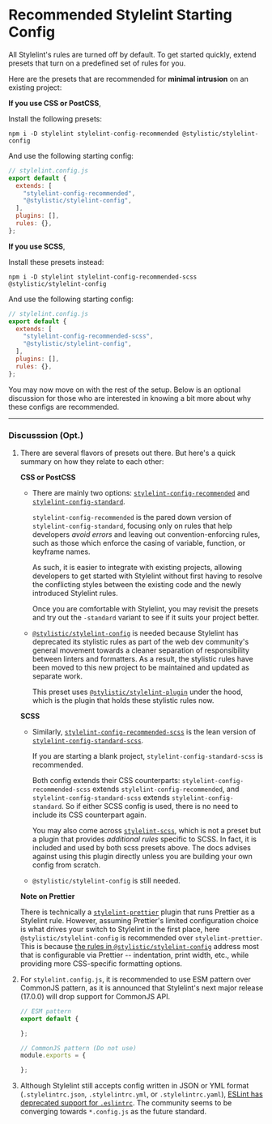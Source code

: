 # Recommended Stylelint Starting Config

All Stylelint's rules are turned off by default. To get started quickly, extend presets that turn on a predefined set of rules for you.

Here are the presets that are recommended for **minimal intrusion** on an existing project:

**If you use CSS or PostCSS**,

Install the following presets:

```shell
npm i -D stylelint stylelint-config-recommended @stylistic/stylelint-config
```

And use the following starting config:

```js
// stylelint.config.js
export default {
  extends: [
    "stylelint-config-recommended",
    "@stylistic/stylelint-config",
  ],
  plugins: [],
  rules: {},
};
```

**If you use SCSS**,

Install these presets instead:

```shell
npm i -D stylelint stylelint-config-recommended-scss @stylistic/stylelint-config
```

And use the following starting config:

```js
// stylelint.config.js
export default {
  extends: [
    "stylelint-config-recommended-scss",
    "@stylistic/stylelint-config",
  ],
  plugins: [],
  rules: {},
};
```

You may now move on with the rest of the setup. Below is an optional discussion for those who are interested in knowing a bit more about why these configs are recommended.

***

### Discusssion (Opt.)

1. There are several flavors of presets out there. But here's a quick summary on how they relate to each other:

    **CSS or PostCSS**

    * There are mainly two options: [`stylelint-config-recommended`](https://github.com/stylelint/stylelint-config-recommended#readme) and [`stylelint-config-standard`](https://github.com/stylelint/stylelint-config-standard#readme).

        `stylelint-config-recommended` is the pared down version of `stylelint-config-standard`, focusing only on rules that help developers *avoid errors* and leaving out convention-enforcing rules, such as those which enforce the casing of variable, function, or keyframe names.

        As such, it is easier to integrate with existing projects, allowing developers to get started with Stylelint without first having to resolve the conflicting styles between the existing code and the newly introduced Stylelint rules.

        Once you are comfortable with Stylelint, you may revisit the presets and try out the `-standard` variant to see if it suits your project better.

    * [`@stylistic/stylelint-config`](https://github.com/stylelint-stylistic/stylelint-config#readme ) is needed because Stylelint has deprecated its stylistic rules as part of the web dev community's general movement towards a cleaner separation of responsibility between linters and formatters. As a result, the stylistic rules have been moved to this new project to be maintained and updated as separate work.

        This preset uses [`@stylistic/stylelint-plugin`](https://github.com/stylelint-stylistic/stylelint-stylistic#readme) under the hood, which is the plugin that holds these stylistic rules now.

    **SCSS**

    * Similarly, [`stylelint-config-recommended-scss`](https://github.com/stylelint-scss/stylelint-config-recommended-scss#readme) is the lean version of [`stylelint-config-standard-scss`](https://github.com/stylelint-scss/stylelint-config-standard-scss#readme).

        If you are starting a blank project, `stylelint-config-standard-scss` is recommended.

        Both config extends their CSS counterparts: `stylelint-config-recommended-scss` extends `stylelint-config-recommended`, and `stylelint-config-standard-scss` extends `stylelint-config-standard`. So if either SCSS config is used, there is no need to include its CSS counterpart again.

        You may also come across [`stylelint-scss`](https://github.com/stylelint-scss/stylelint-scss#readme), which is not a preset but a plugin that provides *additional rules* specific to SCSS. In fact, it is included and used by both scss presets above. The docs advises against using this plugin directly unless you are building your own config from scratch.

    * `@stylistic/stylelint-config` is still needed.

    **Note on Prettier**

    There is technically a [`stylelint-prettier`](https://github.com/prettier/stylelint-prettier#readme) plugin that runs Prettier as a Stylelint rule. However, assuming Prettier's limited configuration choice is what drives your switch to Stylelint in the first place, here `@stylistic/stylelint-config` is recommended over `stylelint-prettier`. This is because [the rules in `@stylistic/stylelint-config`](https://github.com/stylelint-stylistic/stylelint-stylistic/blob/main/docs/user-guide/rules.md#general--sheet) address most that is configurable via Prettier -- indentation, print width, etc., while providing more CSS-specific formatting options.

2. For `stylelint.config.js`, it is recommended to use ESM pattern over CommonJS pattern, as it is announced that Stylelint's next major release (17.0.0) will drop support for CommonJS API.

    ```js
    // ESM pattern
    export default {

    };

    // CommonJS pattern (Do not use)
    module.exports = {
    
    };
    ```

3. Although Stylelint still accepts config written in JSON or YML format (`.stylelintrc.json`, `.stylelintrc.yml`, or `.stylelintrc.yaml`), [ESLint has deprecated support for `.eslintrc`](https://eslint.org/docs/latest/use/configure/configuration-files). The community seems to be converging towards `*.config.js` as the future standard.
